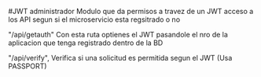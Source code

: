#JWT administrador
Modulo que da permisos a travez de un JWT acceso a los API segun si el microservicio esta regsitrado o no 


"/api/getauth" Con esta ruta optienes el JWT pasandole el nro de la aplicacion que tenga registrado dentro de la BD

"/api/verify", Verifica si una solicitud es permitida segun el JWT (Usa PASSPORT)